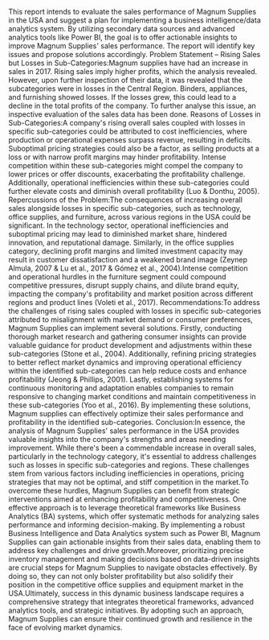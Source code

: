 This report intends to evaluate the sales performance of Magnum Supplies in the USA and suggest a plan for implementing a business intelligence/data analytics system. By utilizing secondary data sources and advanced analytics tools like Power BI, the goal is to offer actionable insights to improve Magnum Supplies' sales performance. The report will identify key issues and propose solutions accordingly.
Problem Statement – Rising Sales but Losses in Sub-Categories:Magnum supplies have had an increase in sales in 2017. Rising sales imply higher profits, which the analysis revealed. However, upon further inspection of their data, it was revealed that the subcategories were in losses in the Central Region. Binders, appliances, and furnishing showed losses. If the losses grew, this could lead to a decline in the total profits of the company. To further analyse this issue, an inspective evaluation of the sales data has been done.
Reasons of Losses in Sub-Categories:A company's rising overall sales coupled with losses in specific sub-categories could be attributed to cost inefficiencies, where production or operational expenses surpass revenue, resulting in deficits. Suboptimal pricing strategies could also be a factor, as selling products at a loss or with narrow profit margins may hinder profitability. Intense competition within these sub-categories might compel the company to lower prices or offer discounts, exacerbating the profitability challenge. Additionally, operational inefficiencies within these sub-categories could further elevate costs and diminish overall profitability (Luo & Donthu, 2005).
Repercussions of the Problem:The consequences of increasing overall sales alongside losses in specific sub-categories, such as technology, office supplies, and furniture, across various regions in the USA could be significant. In the technology sector, operational inefficiencies and suboptimal pricing may lead to diminished market share, hindered innovation, and reputational damage. Similarly, in the office supplies category, declining profit margins and limited investment capacity may result in customer dissatisfaction and a weakened brand image (Zeynep Almula, 2007 & Lu et al., 2017 & Gómez et al., 2004).Intense competition and operational hurdles in the furniture segment could compound competitive pressures, disrupt supply chains, and dilute brand equity, impacting the company's profitability and market position across different regions and product lines (Voleti et al., 2017).
Recommendations:To address the challenges of rising sales coupled with losses in specific sub-categories attributed to misalignment with market demand or consumer preferences, Magnum Supplies can implement several solutions. Firstly, conducting thorough market research and gathering consumer insights can provide valuable guidance for product development and adjustments within these sub-categories (Stone et al., 2004). Additionally, refining pricing strategies to better reflect market dynamics and improving operational efficiency within the identified sub-categories can help reduce costs and enhance profitability (Jeong & Phillips, 2001). Lastly, establishing systems for continuous monitoring and adaptation enables companies to remain responsive to changing market conditions and maintain competitiveness in these sub-categories (Yoo et al., 2016). By implementing these solutions, Magnum supplies can effectively optimize their sales performance and profitability in the identified sub-categories.
Conclusion:In essence, the analysis of Magnum Supplies' sales performance in the USA provides valuable insights into the company's strengths and areas needing improvement. While there's been a commendable increase in overall sales, particularly in the technology category, it's essential to address challenges such as losses in specific sub-categories and regions. These challenges stem from various factors including inefficiencies in operations, pricing strategies that may not be optimal, and stiff competition in the market.To overcome these hurdles, Magnum Supplies can benefit from strategic interventions aimed at enhancing profitability and competitiveness. One effective approach is to leverage theoretical frameworks like Business Analytics (BA) systems, which offer systematic methods for analyzing sales performance and informing decision-making. By implementing a robust Business Intelligence and Data Analytics system such as Power BI, Magnum Supplies can gain actionable insights from their sales data, enabling them to address key challenges and drive growth.Moreover, prioritizing precise inventory management and making decisions based on data-driven insights are crucial steps for Magnum Supplies to navigate obstacles effectively. By doing so, they can not only bolster profitability but also solidify their position in the competitive office supplies and equipment market in the USA.Ultimately, success in this dynamic business landscape requires a comprehensive strategy that integrates theoretical frameworks, advanced analytics tools, and strategic initiatives. By adopting such an approach, Magnum Supplies can ensure their continued growth and resilience in the face of evolving market dynamics.
